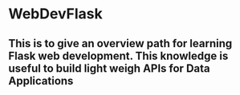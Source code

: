 # WebDevFlask
## This is to give an overview path for learning Flask web development. This knowledge is useful to build light weigh APIs for Data Applications
